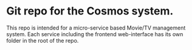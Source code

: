 # Git repo for the Cosmos system. 
This repo is intended for a micro-service based Movie/TV management system. Each service including the frontend web-interface has its own folder in the root of the repo. 
